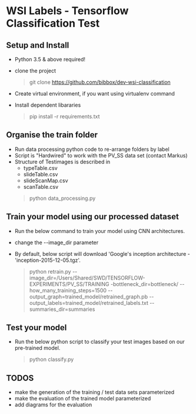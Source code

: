 # WSI Labels - Tensorflow Classification Test

 ## Setup and Install
 - Python 3.5 & above required!
 - clone the project 
   > git clone  https://github.com/bibbox/dev-wsi-classification
    
 - Create virtual environment, if you want using virtualenv command
 - Install dependent libararies
   > pip install -r requirements.txt
    
 ## Organise the train folder
 - Run data processing python code to re-arrange folders by label
 - Script is "Hardwired" to work with the PV_SS data set (contact Markus)
 - Structure of Testimages is described in 
     - typeTable.csv
     - slideTable.csv
     - slideScanMap.csv
     - scanTable.csv
   > python data_processing.py 
   
 ## Train your model using our processed dataset
 - Run the below command to train your model using CNN architectures. 
 - change the  --image_dir parameter
 - By default, below script will download 'Google's inception architecture - 'inception-2015-12-05.tgz'.
 
   > python retrain.py --image_dir=/Users/Shared/SWD/TENSORFLOW-EXPERIMENTS/PV_SS/TRAINING -bottleneck_dir=bottleneck/ --how_many_training_steps=1500 --output_graph=trained_model/retrained_graph.pb --output_labels=trained_model/retrained_labels.txt --summaries_dir=summaries
  
  
  ## Test your model
  - Run the below python script to classify your test images based on our pre-trained model.
    > python classify.py        
          
 ## TODOS
  - make the generation of the training / test data sets parameterized
  - make the evaluation of the trained model parameterized
  - add diagrams for the evaluation
 
  
  
 
